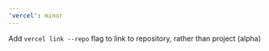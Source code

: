 ```yaml
---
'vercel': minor
---
```


Add `vercel link --repo` flag to link to repository, rather than project (alpha)
